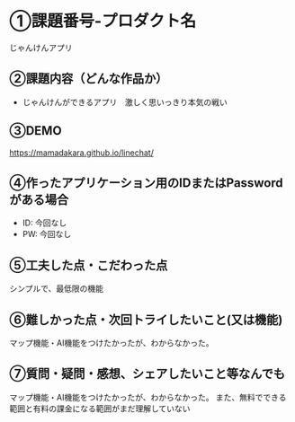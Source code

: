 # ①課題番号-プロダクト名

じゃんけんアプリ

## ②課題内容（どんな作品か）

- じゃんけんができるアプリ　激しく思いっきり本気の戦い


## ③DEMO

https://mamadakara.github.io/linechat/

## ④作ったアプリケーション用のIDまたはPasswordがある場合

- ID: 今回なし
- PW: 今回なし

## ⑤工夫した点・こだわった点

シンプルで、最低限の機能

## ⑥難しかった点・次回トライしたいこと(又は機能)

マップ機能・AI機能をつけたかったが、わからなかった。


## ⑦質問・疑問・感想、シェアしたいこと等なんでも

マップ機能・AI機能をつけたかったが、わからなかった。
また、無料でできる範囲と有料の課金になる範囲がまだ理解していない
